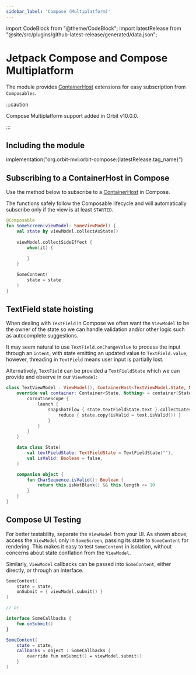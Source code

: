 ```yaml
---
sidebar_label: 'Compose (Multiplatform)'
---
```


import CodeBlock from "@theme/CodeBlock";
import latestRelease from "@site/src/plugins/github-latest-release/generated/data.json";

# Jetpack Compose and Compose Multiplatform

The module provides [ContainerHost](pathname:///dokka/orbit-core/org.orbitmvi.orbit/-container-host/)
extensions for easy subscription from `Composables`.

:::caution

Compose Multiplatform support added in Orbit v10.0.0.

:::

## Including the module

<CodeBlock language="kotlin">implementation("org.orbit-mvi:orbit-compose:{latestRelease.tag_name}")</CodeBlock>

## Subscribing to a ContainerHost in Compose

Use the method below to subscribe to a [ContainerHost](pathname:///dokka/orbit-core/org.orbitmvi.orbit/-container-host/)
in Compose.

The functions safely follow the Composable lifecycle and will automatically
subscribe only if the view is at least `STARTED`.

```kotlin
@Composable
fun SomeScreen(viewModel: SomeViewModel) {
    val state by viewModel.collectAsState()
  
    viewModel.collectSideEffect {
        when(it) {
            ...
        }
    }

    SomeContent(
        state = state
    )
}
```

## TextField state hoisting

When dealing with `TextField` in Compose we often want the `ViewModel` to be the
owner of the state so we can handle validation and/or other logic such as
autocomplete suggestions.

It may seem natural to use `TextField.onChangeValue` to process the input
through an `intent`, with state emitting an updated value to
`TextField.value`, however, threading in `TextField` means user input is
partially lost.

Alternatively, `TextField` can be provided a `TextFieldState` which we can
provide and observe in our `ViewModel`:

```kotlin
class TextViewModel : ViewModel(), ContainerHost<TextViewModel.State, Nothing> {
    override val container: Container<State, Nothing> = container(State()) {
        coroutineScope {
            launch {
                snapshotFlow { state.textFieldState.text }.collectLatest { text ->
                    reduce { state.copy(isValid = text.isValid()) }
                }
            }
        }
    }

    data class State(
        val textFieldState: TextFieldState = TextFieldState(""),
        val isValid: Boolean = false,
    )

    companion object {
        fun CharSequence.isValid(): Boolean {
            return this.isNotBlank() && this.length <= 10
        }
    }
}
```

## Compose UI Testing

For better testability, separate the `ViewModel` from your UI. As shown above,
access the `ViewModel` only in `SomeScreen`, passing its state to `SomeContent`
for rendering. This makes it easy to test `SomeContent` in isolation, without
concerns about state conflation from the `ViewModel`.

Similarly, `ViewModel` callbacks can be passed into `SomeContent`, either
directly, or through an interface.

```kotlin
SomeContent(
    state = state,
    onSubmit = { viewModel.submit() }
)

// or

interface SomeCallbacks {
    fun onSubmit()
}

SomeContent(
    state = state,
    callbacks = object : SomeCallbacks {
        override fun onSubmit() = viewModel.submit()
    }
)

```
